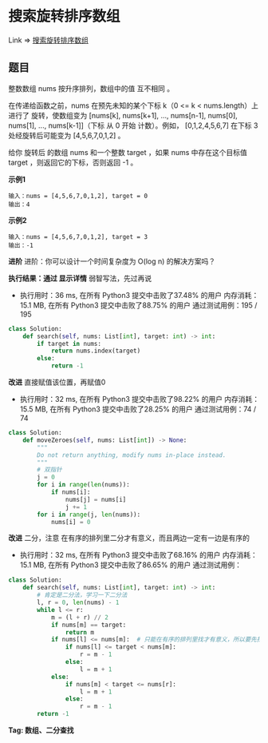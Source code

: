 # 搜索旋转排序数组

Link => [搜索旋转排序数组](https://leetcode-cn.com/problems/search-in-rotated-sorted-array/)

## 题目
整数数组 nums 按升序排列，数组中的值 互不相同 。

在传递给函数之前，nums 在预先未知的某个下标 k（0 <= k < nums.length）上进行了 旋转，使数组变为 [nums[k], nums[k+1], ..., nums[n-1], nums[0], nums[1], ..., nums[k-1]]（下标 从 0 开始 计数）。例如， [0,1,2,4,5,6,7] 在下标 3 处经旋转后可能变为 [4,5,6,7,0,1,2] 。

给你 旋转后 的数组 nums 和一个整数 target ，如果 nums 中存在这个目标值 target ，则返回它的下标，否则返回 -1 。

**示例1**

    输入：nums = [4,5,6,7,0,1,2], target = 0
    输出：4

**示例2**

    输入：nums = [4,5,6,7,0,1,2], target = 3
    输出：-1

**进阶**
进阶：你可以设计一个时间复杂度为 O(log n) 的解决方案吗？

**执行结果：通过 显示详情**
弱智写法，先过再说

- 执行用时：36 ms, 在所有 Python3 提交中击败了37.48% 的用户
内存消耗：15.1 MB, 在所有 Python3 提交中击败了88.75% 的用户
通过测试用例：195 / 195

```python
class Solution:
    def search(self, nums: List[int], target: int) -> int:
        if target in nums:
            return nums.index(target)
        else:
            return -1
```
**改进**
直接赋值该位置，再赋值0

- 执行用时：32 ms, 在所有 Python3 提交中击败了98.22% 的用户
内存消耗：15.5 MB, 在所有 Python3 提交中击败了28.25% 的用户
通过测试用例：74 / 74

```python
class Solution:
    def moveZeroes(self, nums: List[int]) -> None:
        """
        Do not return anything, modify nums in-place instead.
        """
        # 双指针
        j = 0
        for i in range(len(nums)):
            if nums[i]:
                nums[j] = nums[i]
                j += 1
        for i in range(j, len(nums)):
            nums[i] = 0
```

**改进**
二分，注意 在有序的排列里二分才有意义，而且两边一定有一边是有序的

- 执行用时：32 ms, 在所有 Python3 提交中击败了68.16% 的用户
内存消耗：15.1 MB, 在所有 Python3 提交中击败了86.65% 的用户
通过测试用例：

```python
class Solution:
    def search(self, nums: List[int], target: int) -> int:
        # 肯定是二分法，学习一下二分法
        l, r = 0, len(nums) - 1
        while l <= r:
            m = (l + r) // 2
            if nums[m] == target:
                return m
            if nums[l] <= nums[m]:  # 只能在有序的排列里找才有意义，所以要先找到有序的排列
                if nums[l] <= target < nums[m]:
                    r = m - 1
                else:
                    l = m + 1
            else:
                if nums[m] < target <= nums[r]:
                    l = m + 1
                else:
                    r = m - 1
        return -1

```
**Tag: 数组、二分查找**
